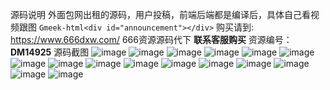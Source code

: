 源码说明
外面包网出租的源码，用户投稿，前端后端都是编译后，具体自己看视频跟图
`Gmeek-html<div id="announcement"></div>`
购买请到: https://www.666dxw.com/ 666资源源码代下 **联系客服购买**
资源编号：**DM14925**
源码截图
![image](https://github.com/user-attachments/assets/48f97bd7-df8f-40bd-b2f5-34769d80e091)
![image](https://github.com/user-attachments/assets/82e10b1c-f03c-4d83-bfa0-9d57b6029010)
![image](https://github.com/user-attachments/assets/16e1e528-8e2f-4081-b092-7760984baaaa)
![image](https://github.com/user-attachments/assets/c6441e26-3c84-461c-8b0d-ce6c80c93ef2)
![image](https://github.com/user-attachments/assets/1a574b77-ef0b-469f-b4f5-19b153b3631b)
![image](https://github.com/user-attachments/assets/bc7603d8-546d-4445-8aa8-9c4785a1f9e3)
![image](https://github.com/user-attachments/assets/795c8016-4a6b-476c-b7c1-f8373964f311)
![image](https://github.com/user-attachments/assets/b42a1418-a985-4ad3-b262-6b6e7e7c8cb8)
![image](https://github.com/user-attachments/assets/dd1e405f-e6d6-4ec5-b167-62924439da87)
![image](https://github.com/user-attachments/assets/bb7a1bee-6d42-468a-a8e0-fe9f4af92042)
![image](https://github.com/user-attachments/assets/82967502-1827-41ae-bc8d-9ac7f5be4d04)
![image](https://github.com/user-attachments/assets/a9f0bdaa-3f1c-4ba0-9e1b-1b2dd26608ff)
![image](https://github.com/user-attachments/assets/4fe81fb0-8638-4b7f-b4ee-ca7ee653f979)
![image](https://github.com/user-attachments/assets/686eb3dc-f1bb-42c9-9b2b-fe546c64827b)
![image](https://github.com/user-attachments/assets/c9239c74-58f4-444d-b3cb-6030817f609e)
![image](https://github.com/user-attachments/assets/c68a6a14-4026-48dd-9ee9-2e3c941bcd51)
